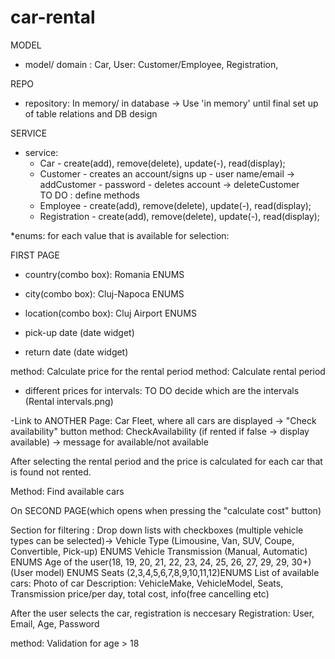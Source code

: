 # car-rental
MODEL
- model/ domain : Car, User: Customer/Employee, Registration, 

REPO
- repository: In memory/ in database -> Use 'in memory' until final set up of table relations and DB design

SERVICE
- service:
	- Car - create(add), remove(delete), update(-), read(display);
	- Customer - creates an account/signs up    - user name/email -> addCustomer 
												- password 
			   - deletes account                -> deleteCustomer 		
			TO DO : define methods
	- Employee - create(add), remove(delete), update(-), read(display);
	- Registration - create(add), remove(delete), update(-), read(display);
					
*enums: for each value that is available for selection:

FIRST PAGE
- country(combo box): Romania ENUMS
- city(combo box): Cluj-Napoca ENUMS
- location(combo box): Cluj Airport ENUMS

- pick-up date (date widget)
- return date (date widget)

method: Calculate price for the rental period
method: Calculate rental period
- different prices for intervals: TO DO decide which are the intervals (Rental intervals.png)

-Link to ANOTHER Page: Car Fleet, where all cars are displayed -> "Check availability" button 
method: CheckAvailability (if rented if false -> display available) -> message for available/not available


After selecting the rental period and the price is calculated for each car that is found not rented.

Method: Find available cars

On SECOND PAGE(which opens when pressing the "calculate cost" button) 

Section for filtering : Drop down lists with checkboxes (multiple vehicle types can be selected)->
										Vehicle Type (Limousine, Van, SUV, Coupe, Convertible, Pick-up) ENUMS
										Vehicle Transmission (Manual, Automatic) ENUMS
										Age of the user(18, 19, 20, 21, 22, 23, 24, 25, 26, 27, 29, 29, 30+) (User model) ENUMS
										Seats (2,3,4,5,6,7,8,9,10,11,12)ENUMS
List of available cars:
Photo of car 			Description: VehicleMake, VehicleModel, Seats, Transmission		 price/per day, total cost, info(free cancelling etc)		


After the user selects the car, registration is neccesary
Registration: User, Email, Age, Password

method: Validation for age > 18
